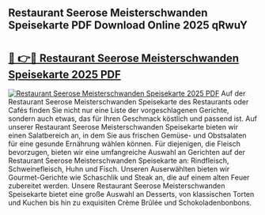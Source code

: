 ## Restaurant Seerose Meisterschwanden Speisekarte PDF Download Online 2025 qRwuY

# <h2><a href="http://gc8aaw7.nevu.top/?p=Restaurant+Seerose+Meisterschwanden+Speisekarte">🔗 👉🔴 Restaurant Seerose Meisterschwanden Speisekarte 2025 PDF</a></h2>

[![Restaurant Seerose Meisterschwanden Speisekarte 2025 PDF](https://i.imgur.com/dBaPXMq.png)](http://gc8aaw7.nevu.top/?p=Restaurant+Seerose+Meisterschwanden+Speisekarte)
Auf der Restaurant Seerose Meisterschwanden Speisekarte des Restaurants oder Cafés finden Sie nicht nur eine Liste der vorgeschlagenen Gerichte, sondern auch etwas, das für Ihren Geschmack köstlich und passend ist. Auf unserer Restaurant Seerose Meisterschwanden Speisekarte bieten wir einen Salatbereich an, in dem Sie aus frischen Gemüse- und Obstsalaten für eine gesunde Ernährung wählen können. Für diejenigen, die Fleisch bevorzugen, bieten wir eine umfangreiche Auswahl an Gerichten auf der Restaurant Seerose Meisterschwanden Speisekarte an: Rindfleisch, Schweinefleisch, Huhn und Fisch. Unseren Auserwählten bieten wir Gourmet-Gerichte wie Schaschlik und Steak an, die auf einem alten Feuer zubereitet werden. Unsere Restaurant Seerose Meisterschwanden Speisekarte bietet eine große Auswahl an Desserts, von klassischen Torten und Kuchen bis hin zu exquisiten Crème Brûlée und Schokoladenbonbons.
